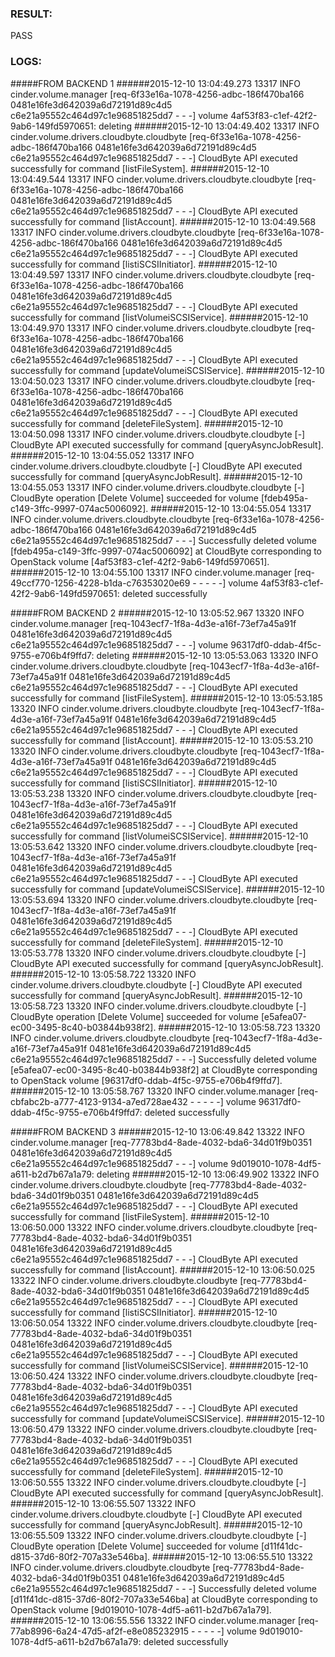 ### RESULT:

PASS

### LOGS:

#####FROM BACKEND 1
######2015-12-10 13:04:49.273 13317 INFO cinder.volume.manager [req-6f33e16a-1078-4256-adbc-186f470ba166 0481e16fe3d642039a6d72191d89c4d5 c6e21a95552c464d97c1e96851825dd7 - - -] volume 4af53f83-c1ef-42f2-9ab6-149fd5970651: deleting
######2015-12-10 13:04:49.402 13317 INFO cinder.volume.drivers.cloudbyte.cloudbyte [req-6f33e16a-1078-4256-adbc-186f470ba166 0481e16fe3d642039a6d72191d89c4d5 c6e21a95552c464d97c1e96851825dd7 - - -] CloudByte API executed successfully for command [listFileSystem].
######2015-12-10 13:04:49.544 13317 INFO cinder.volume.drivers.cloudbyte.cloudbyte [req-6f33e16a-1078-4256-adbc-186f470ba166 0481e16fe3d642039a6d72191d89c4d5 c6e21a95552c464d97c1e96851825dd7 - - -] CloudByte API executed successfully for command [listAccount].
######2015-12-10 13:04:49.568 13317 INFO cinder.volume.drivers.cloudbyte.cloudbyte [req-6f33e16a-1078-4256-adbc-186f470ba166 0481e16fe3d642039a6d72191d89c4d5 c6e21a95552c464d97c1e96851825dd7 - - -] CloudByte API executed successfully for command [listiSCSIInitiator].
######2015-12-10 13:04:49.597 13317 INFO cinder.volume.drivers.cloudbyte.cloudbyte [req-6f33e16a-1078-4256-adbc-186f470ba166 0481e16fe3d642039a6d72191d89c4d5 c6e21a95552c464d97c1e96851825dd7 - - -] CloudByte API executed successfully for command [listVolumeiSCSIService].
######2015-12-10 13:04:49.970 13317 INFO cinder.volume.drivers.cloudbyte.cloudbyte [req-6f33e16a-1078-4256-adbc-186f470ba166 0481e16fe3d642039a6d72191d89c4d5 c6e21a95552c464d97c1e96851825dd7 - - -] CloudByte API executed successfully for command [updateVolumeiSCSIService].
######2015-12-10 13:04:50.023 13317 INFO cinder.volume.drivers.cloudbyte.cloudbyte [req-6f33e16a-1078-4256-adbc-186f470ba166 0481e16fe3d642039a6d72191d89c4d5 c6e21a95552c464d97c1e96851825dd7 - - -] CloudByte API executed successfully for command [deleteFileSystem].
######2015-12-10 13:04:50.098 13317 INFO cinder.volume.drivers.cloudbyte.cloudbyte [-] CloudByte API executed successfully for command [queryAsyncJobResult].
######2015-12-10 13:04:55.052 13317 INFO cinder.volume.drivers.cloudbyte.cloudbyte [-] CloudByte API executed successfully for command [queryAsyncJobResult].
######2015-12-10 13:04:55.053 13317 INFO cinder.volume.drivers.cloudbyte.cloudbyte [-] CloudByte operation [Delete Volume] succeeded for volume [fdeb495a-c149-3ffc-9997-074ac5006092].
######2015-12-10 13:04:55.054 13317 INFO cinder.volume.drivers.cloudbyte.cloudbyte [req-6f33e16a-1078-4256-adbc-186f470ba166 0481e16fe3d642039a6d72191d89c4d5 c6e21a95552c464d97c1e96851825dd7 - - -] Successfully deleted volume [fdeb495a-c149-3ffc-9997-074ac5006092] at CloudByte corresponding to OpenStack volume [4af53f83-c1ef-42f2-9ab6-149fd5970651].
######2015-12-10 13:04:55.100 13317 INFO cinder.volume.manager [req-49ccf770-1256-4228-b1da-c76353020e69 - - - - -] volume 4af53f83-c1ef-42f2-9ab6-149fd5970651: deleted successfully


#####FROM BACKEND 2
######2015-12-10 13:05:52.967 13320 INFO cinder.volume.manager [req-1043ecf7-1f8a-4d3e-a16f-73ef7a45a91f 0481e16fe3d642039a6d72191d89c4d5 c6e21a95552c464d97c1e96851825dd7 - - -] volume 96317df0-ddab-4f5c-9755-e706b4f9ffd7: deleting
######2015-12-10 13:05:53.063 13320 INFO cinder.volume.drivers.cloudbyte.cloudbyte [req-1043ecf7-1f8a-4d3e-a16f-73ef7a45a91f 0481e16fe3d642039a6d72191d89c4d5 c6e21a95552c464d97c1e96851825dd7 - - -] CloudByte API executed successfully for command [listFileSystem].
######2015-12-10 13:05:53.185 13320 INFO cinder.volume.drivers.cloudbyte.cloudbyte [req-1043ecf7-1f8a-4d3e-a16f-73ef7a45a91f 0481e16fe3d642039a6d72191d89c4d5 c6e21a95552c464d97c1e96851825dd7 - - -] CloudByte API executed successfully for command [listAccount].
######2015-12-10 13:05:53.210 13320 INFO cinder.volume.drivers.cloudbyte.cloudbyte [req-1043ecf7-1f8a-4d3e-a16f-73ef7a45a91f 0481e16fe3d642039a6d72191d89c4d5 c6e21a95552c464d97c1e96851825dd7 - - -] CloudByte API executed successfully for command [listiSCSIInitiator].
######2015-12-10 13:05:53.238 13320 INFO cinder.volume.drivers.cloudbyte.cloudbyte [req-1043ecf7-1f8a-4d3e-a16f-73ef7a45a91f 0481e16fe3d642039a6d72191d89c4d5 c6e21a95552c464d97c1e96851825dd7 - - -] CloudByte API executed successfully for command [listVolumeiSCSIService].
######2015-12-10 13:05:53.642 13320 INFO cinder.volume.drivers.cloudbyte.cloudbyte [req-1043ecf7-1f8a-4d3e-a16f-73ef7a45a91f 0481e16fe3d642039a6d72191d89c4d5 c6e21a95552c464d97c1e96851825dd7 - - -] CloudByte API executed successfully for command [updateVolumeiSCSIService].
######2015-12-10 13:05:53.694 13320 INFO cinder.volume.drivers.cloudbyte.cloudbyte [req-1043ecf7-1f8a-4d3e-a16f-73ef7a45a91f 0481e16fe3d642039a6d72191d89c4d5 c6e21a95552c464d97c1e96851825dd7 - - -] CloudByte API executed successfully for command [deleteFileSystem].
######2015-12-10 13:05:53.778 13320 INFO cinder.volume.drivers.cloudbyte.cloudbyte [-] CloudByte API executed successfully for command [queryAsyncJobResult].
######2015-12-10 13:05:58.722 13320 INFO cinder.volume.drivers.cloudbyte.cloudbyte [-] CloudByte API executed successfully for command [queryAsyncJobResult].
######2015-12-10 13:05:58.723 13320 INFO cinder.volume.drivers.cloudbyte.cloudbyte [-] CloudByte operation [Delete Volume] succeeded for volume [e5afea07-ec00-3495-8c40-b03844b938f2].
######2015-12-10 13:05:58.723 13320 INFO cinder.volume.drivers.cloudbyte.cloudbyte [req-1043ecf7-1f8a-4d3e-a16f-73ef7a45a91f 0481e16fe3d642039a6d72191d89c4d5 c6e21a95552c464d97c1e96851825dd7 - - -] Successfully deleted volume [e5afea07-ec00-3495-8c40-b03844b938f2] at CloudByte corresponding to OpenStack volume [96317df0-ddab-4f5c-9755-e706b4f9ffd7].
######2015-12-10 13:05:58.767 13320 INFO cinder.volume.manager [req-cbfabc2b-a777-4123-9134-a7ed728ae432 - - - - -] volume 96317df0-ddab-4f5c-9755-e706b4f9ffd7: deleted successfully


#####FROM BACKEND 3
######2015-12-10 13:06:49.842 13322 INFO cinder.volume.manager [req-77783bd4-8ade-4032-bda6-34d01f9b0351 0481e16fe3d642039a6d72191d89c4d5 c6e21a95552c464d97c1e96851825dd7 - - -] volume 9d019010-1078-4df5-a611-b2d7b67a1a79: deleting
######2015-12-10 13:06:49.902 13322 INFO cinder.volume.drivers.cloudbyte.cloudbyte [req-77783bd4-8ade-4032-bda6-34d01f9b0351 0481e16fe3d642039a6d72191d89c4d5 c6e21a95552c464d97c1e96851825dd7 - - -] CloudByte API executed successfully for command [listFileSystem].
######2015-12-10 13:06:50.000 13322 INFO cinder.volume.drivers.cloudbyte.cloudbyte [req-77783bd4-8ade-4032-bda6-34d01f9b0351 0481e16fe3d642039a6d72191d89c4d5 c6e21a95552c464d97c1e96851825dd7 - - -] CloudByte API executed successfully for command [listAccount].
######2015-12-10 13:06:50.025 13322 INFO cinder.volume.drivers.cloudbyte.cloudbyte [req-77783bd4-8ade-4032-bda6-34d01f9b0351 0481e16fe3d642039a6d72191d89c4d5 c6e21a95552c464d97c1e96851825dd7 - - -] CloudByte API executed successfully for command [listiSCSIInitiator].
######2015-12-10 13:06:50.054 13322 INFO cinder.volume.drivers.cloudbyte.cloudbyte [req-77783bd4-8ade-4032-bda6-34d01f9b0351 0481e16fe3d642039a6d72191d89c4d5 c6e21a95552c464d97c1e96851825dd7 - - -] CloudByte API executed successfully for command [listVolumeiSCSIService].
######2015-12-10 13:06:50.424 13322 INFO cinder.volume.drivers.cloudbyte.cloudbyte [req-77783bd4-8ade-4032-bda6-34d01f9b0351 0481e16fe3d642039a6d72191d89c4d5 c6e21a95552c464d97c1e96851825dd7 - - -] CloudByte API executed successfully for command [updateVolumeiSCSIService].
######2015-12-10 13:06:50.479 13322 INFO cinder.volume.drivers.cloudbyte.cloudbyte [req-77783bd4-8ade-4032-bda6-34d01f9b0351 0481e16fe3d642039a6d72191d89c4d5 c6e21a95552c464d97c1e96851825dd7 - - -] CloudByte API executed successfully for command [deleteFileSystem].
######2015-12-10 13:06:50.555 13322 INFO cinder.volume.drivers.cloudbyte.cloudbyte [-] CloudByte API executed successfully for command [queryAsyncJobResult].
######2015-12-10 13:06:55.507 13322 INFO cinder.volume.drivers.cloudbyte.cloudbyte [-] CloudByte API executed successfully for command [queryAsyncJobResult].
######2015-12-10 13:06:55.509 13322 INFO cinder.volume.drivers.cloudbyte.cloudbyte [-] CloudByte operation [Delete Volume] succeeded for volume [d11f41dc-d815-37d6-80f2-707a33e546ba].
######2015-12-10 13:06:55.510 13322 INFO cinder.volume.drivers.cloudbyte.cloudbyte [req-77783bd4-8ade-4032-bda6-34d01f9b0351 0481e16fe3d642039a6d72191d89c4d5 c6e21a95552c464d97c1e96851825dd7 - - -] Successfully deleted volume [d11f41dc-d815-37d6-80f2-707a33e546ba] at CloudByte corresponding to OpenStack volume [9d019010-1078-4df5-a611-b2d7b67a1a79].
######2015-12-10 13:06:55.556 13322 INFO cinder.volume.manager [req-77ab8996-6a24-47d5-af2f-e8e085232915 - - - - -] volume 9d019010-1078-4df5-a611-b2d7b67a1a79: deleted successfully

